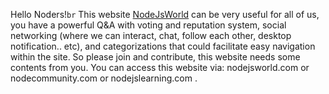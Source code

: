 Hello Noders!`br`
This website [NodeJsWorld](www.nodejsworld.com) can be very useful for all of us, you have a powerful Q&A with voting and reputation system, social networking (where we can interact, chat, follow each other, desktop notification.. etc), and categorizations that could facilitate easy navigation within the site.
So please join and contribute, this website needs some contents from you. You can access this website via: nodejsworld.com or nodecommunity.com or nodejslearning.com .